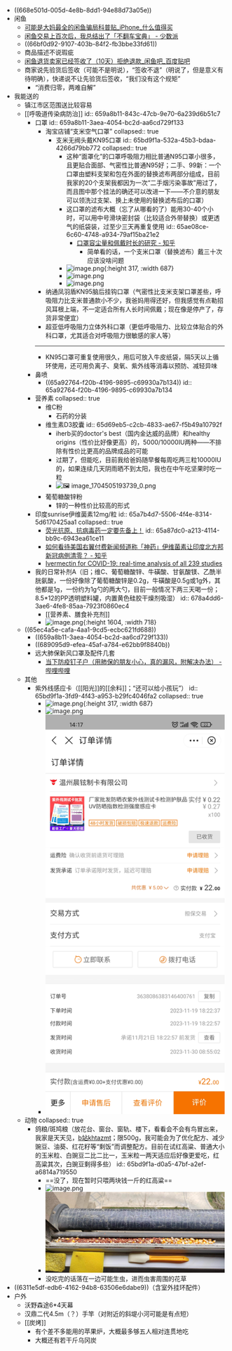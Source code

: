 - ((668e501d-005d-4e8b-8dd1-94e88d73a05e))
- 闲鱼
	- [可能是大妈最全的闲鱼骗局科普贴_iPhone_什么值得买](https://post.smzdm.com/p/a7855dg9/)
	- [闲鱼交易上百次后，我总结出了「不翻车宝典」 - 少数派](https://sspai.com/post/64206)
	- ((66bf0d92-9107-403b-84f2-fb3bbe33fd61))
	- 商品描述不说瑕疵
	- [闲鱼退货卖家已经签收了（10天）拒绝退款_闲鱼吧_百度贴吧](https://tieba.baidu.com/p/6640344856)
	- 商家说先验货后签收（可能不是明说），“签收不退”（明说了，但是意义有待明确），快递说不让先验货后签收，“我们没有这个规矩”
		- “消费归零，两难自解”
- 我能送的
	- 镇江市区范围送比较容易
	- [[呼吸道传染病防治]]
	  id:: 659a8b11-843c-47cb-9e70-6a239d6b51c7
		- 口罩
		  id:: 659a8b11-3aea-4054-bc2d-aa6cd729f133
			- 淘宝店铺“支米空气口罩”
			  collapsed:: true
				- 支米无阀头戴KN95口罩
				  id:: 65bd9f1a-532a-45b3-bdaa-4266d79bb772
				  collapsed:: true
					- 这种“面罩化”的口罩呼吸阻力相比普通N95口罩小很多，且更贴合面部、气密性比普通N95好；二手、99新：一个口罩由塑料支架和包在外面的替换滤布两部分组成，目前我家的20个支架我都因为一次“二手烟污染事故”用过了，而且图中那个挂法的确还可以改进一下——不介意的朋友可以领洗过支架、换上未使用的替换滤布后的口罩）
					- 这口罩的滤布大概（忘了从哪看的了）能用30-40个小时，可以用中号滑块密封袋（比较适合外带替换）或更透气的纸袋装，过至少三天再重复使用
					  id:: 65ae08ce-6c60-4748-a934-79af15ba21e2
						- [口罩容尘量和佩戴时长的研究 - 知乎](https://zhuanlan.zhihu.com/p/352620190)
							- 简单看的话，一个支米口罩（替换滤布）戴三十次应该没啥问题
					- ![image.png](../assets/image_1704504948030_0.png){:height 317, :width 687}
					- ![image.png](../assets/image_1704504960278_0.png)
					- ![image.png](../assets/image_1704504974425_0.png)
			- 纳通凤羽盾KN95脑后挂钩口罩（气密性比支米支架口罩差些，呼吸阻力比支米普通款小不少，我爸妈用得还好，但我感觉有点勒招风耳根上端，不一定适合所有人长时间佩戴；现在像是停产了，存货非常便宜）
			- 超亚低呼吸阻力立体外科口罩（更低呼吸阻力、比较立体贴合的外科口罩，尤其适合对呼吸阻力很敏感的家人等）
			- ---
			- KN95口罩可重复使用很久，用后可放入牛皮纸袋，隔5天以上循环使用，还可用负离子、臭氧、紫外线等消毒以预防、减轻异味
		- 鼻喷
			- ((65a92764-f20b-4196-9895-c69930a7b134))
			  id:: 65a92764-f20b-4196-9895-c69930a7b134
		- 营养素
		  collapsed:: true
			- 维C粉
				- 石药的分装
			- 维生素D3胶囊
			  id:: 65d69eb5-c2cb-4833-ae67-f5b49a10792f
				- iherb买的doctor's best（国内金达威的品牌）和healthy origins（性价比好像更高）的，5000/10000IU两种——不排除有性价比更高的品牌成品的可能
				- 过期了，但能吃，目前我给爸妈随早餐每周吃两三粒10000IU的，如果连续几天阴雨晒不到太阳，我也在中午吃坚果时吃一粒
				- ![🖼 image_1704505193739_0.png](../assets/image_1704505193739_0.png)
			- 葡萄糖酸锌粉
				- 锌的一种性价比较高的形式
		- 印度sunrise伊维菌素12mg/粒
		  id:: 65a7b4d7-5506-4f4e-8314-5d6170425aa1
		  collapsed:: true
			- [荧光抗原、抗病毒药一定要先备上！](https://mp.weixin.qq.com/s/73RvPB2BfUWQFpVFZAibgA)
			  id:: 65a87dc0-a213-4114-bb9c-6943ea61ce11
			- [如何看待美国右翼付费新闻频道称「神药」伊维菌素让印度北方邦新冠病例清零？ - 知乎](https://www.zhihu.com/question/491784106/answer/2982514727)
			- [Ivermectin for COVID-19: real-time analysis of all 239 studies](https://c19ivm.org/)
		- 我的日常补剂A（旧；维C、葡萄糖酸锌、牛磺酸、甘氨酸镁、乙酰半胱氨酸，一份好像除了葡萄糖酸锌是0.2g，牛磺酸是0.5g或1g外，其他都是1g，一份约为1g勺的两大勺，目前一般情况下两三天喝一份；8.5*12的PP透明塑料罐，内置黄色硅胶干燥剂吸湿）
		  id:: 678a4dd6-3ae6-4fe8-85aa-7923f0860ec4
			- [[营养素、膳食补充剂]]
			- ![image.png](../assets/image_1704505409361_0.png){:height 1604, :width 718}
	- ((65ec4a5e-cafa-4aa1-9cd5-ecbc621fd688))
		- ((659a8b11-3aea-4054-bc2d-aa6cd729f133))
		- ((689095d9-efea-45af-a784-e62bb9f8840b))
		- 远大肺保新风口罩及配件几套
			- [当下防疫钉子户（用肺保的朋友小心，真的漏风，附解决办法） - 哔哩哔哩](https://www.bilibili.com/read/cv21135074)
	- 其他
		- 紫外线感应卡（[[阳光]]的[[余料]]；“还可以给小孩玩”）
		  id:: 65bd9f1a-3fd9-4f43-a953-b29fc4046fa2
		  collapsed:: true
			- ![image.png](../assets/image_1704505464749_0.png){:height 317, :width 687}
			- ![image.png](../assets/image_1704505478216_0.png)
			- ![image.png](../assets/image_1704505487809_0.png)
	- 动物
	  collapsed:: true
		- 鸽粮/斑鸠粮（放花台、窗台、窗轨、楼下，看看会不会有鸟冒出来，我家是天天见，[b站khtazmt](https://space.bilibili.com/31993860/video)；限500g，我可能会为了优化配方、减少豌豆、油葵、红花籽等“剩饭”而调整配方。目前在试红高粱、普通大小的玉米粒、白豌豆二比二比一，玉米粒一两天适应后好像更爱吃，红高粱其次，白豌豆剩得多些）
		  id:: 65bd9f1a-d0a5-47bf-a2ef-a6814a719550
			- ==没了，现在暂时只喂两块钱一斤的红高粱==
			- ![image.png](../assets/image_1704505532490_0.png)
			- ![d2e572f6f8dfb3ce7a05ff572ded5be.jpg](../assets/d2e572f6f8dfb3ce7a05ff572ded5be_1707208310431_0.jpg)
			- 没吃完的话落在一边可能生虫，进而虫害周围的花草
- ((6311e5df-edb6-4162-94b8-63506e6dabe9))（含室外挂环配件）
- 户外
	- 沃野森途6*4天幕
	- 汉鼎二代4.5m（？）手竿（对附近的斜堤小河可能是有点短）
	- [[炭烤]]
		- 有个差不多能用的苹果炉，大概最多够五人相对连贯地吃
		- 大概还有若干斤乌冈炭